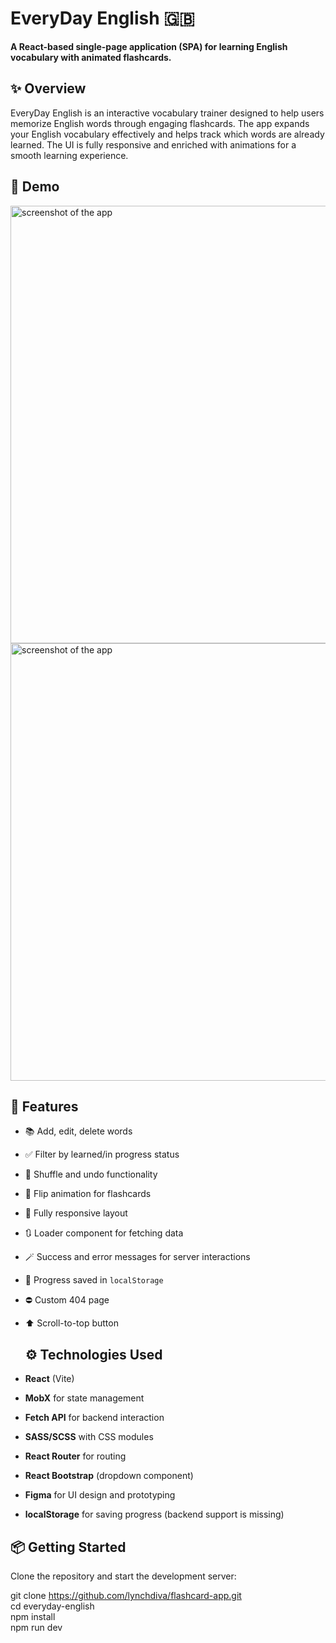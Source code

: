# EveryDay English 🇬🇧

**A React-based single-page application (SPA) for learning English vocabulary with animated flashcards.**
## ✨ Overview
<p>EveryDay English is an interactive vocabulary trainer designed to help users memorize English words through engaging flashcards. The app expands your English vocabulary effectively and helps track which words are already learned. The UI is fully responsive and enriched with animations for a smooth learning experience.</p>

## 🚀 Demo
<img width="700" alt="screenshot of the app" src="https://sun9-39.userapi.com/impg/1EeYQdCkm-FDftTU5JNjY7pp9H4uYBmNhZdl4w/YFnHyGiGwdo.jpg?size=2560x1401&quality=95&sign=65ef2f76da1c91494ea6a203564d9187&type=album">
<img width="700" alt="screenshot of the app" src="https://sun9-3.userapi.com/impg/bKH6pV5hqOxsIXhSdF6vDVY4rbdjkXcX4spPZg/Bq6EyGd5QZg.jpg?size=2560x1336&quality=95&sign=edb621aeb34e5ec0cd3b47eb03ac2ed5&type=album">

## 🔧 Features

- 📚 Add, edit, delete words  
- ✅ Filter by learned/in progress status  
- 🔄 Shuffle and undo functionality  
- 🧠 Flip animation for flashcards  
- 📱 Fully responsive layout  
- 🔃 Loader component for fetching data  
- 🪄 Success and error messages for server interactions
- 💾 Progress saved in `localStorage`
- ⛔ Custom 404 page  
- ⬆ Scroll-to-top button

  ## ⚙️ Technologies Used

- **React** (Vite)
- **MobX** for state management  
- **Fetch API** for backend interaction  
- **SASS/SCSS** with CSS modules  
- **React Router** for routing  
- **React Bootstrap** (dropdown component)  
- **Figma** for UI design and prototyping  
- **localStorage** for saving progress (backend support is missing)

## 📦 Getting Started
Clone the repository and start the development server: <br/>

git clone https://github.com/lynchdiva/flashcard-app.git <br/>
cd everyday-english <br/>
npm install <br/>
npm run dev <br/>
